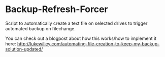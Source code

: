 # Backup-Refresh-Forcer
Script to automatically create a text file on selected drives to trigger automated backup on filechange.

You can check out a blogpost about how this works/how to implement it here:
http://lukewilley.com/automating-file-creation-to-keep-my-backup-solution-updated/
